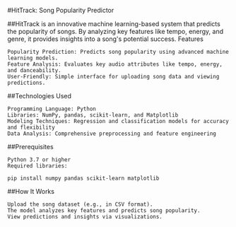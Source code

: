 #HitTrack: Song Popularity Predictor

##HitTrack is an innovative machine learning-based system that predicts the popularity of songs. By analyzing key features like tempo, energy, and genre, it provides insights into a song's potential success.
Features

    Popularity Prediction: Predicts song popularity using advanced machine learning models.
    Feature Analysis: Evaluates key audio attributes like tempo, energy, and danceability.
    User-Friendly: Simple interface for uploading song data and viewing predictions.

##Technologies Used

    Programming Language: Python
    Libraries: NumPy, pandas, scikit-learn, and Matplotlib
    Modeling Techniques: Regression and classification models for accuracy and flexibility
    Data Analysis: Comprehensive preprocessing and feature engineering

##Prerequisites

    Python 3.7 or higher
    Required libraries:

    pip install numpy pandas scikit-learn matplotlib  

##How It Works

    Upload the song dataset (e.g., in CSV format).
    The model analyzes key features and predicts song popularity.
    View predictions and insights via visualizations.
